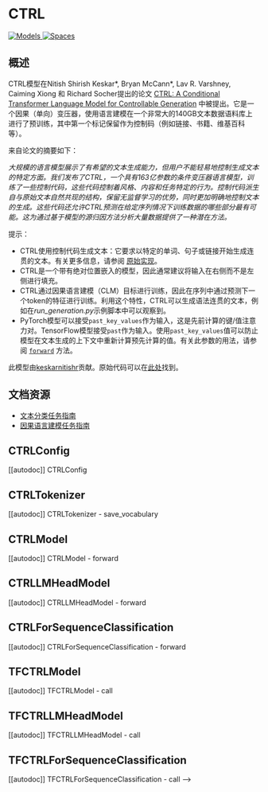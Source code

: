 <!--
版权所有2020年HuggingFace团队。保留所有权利。

根据Apache License, Version 2.0 （“许可证”）获得许可; 你除非符合该许可证，否则不得使用此文件。你可以在

http://www.apache.org/licenses/LICENSE-2.0

获取许可证的副本

除非适用法律要求或书面同意，根据许可证分发的软件是按“原样”分发的，没有任何明示或暗示的保证或条件。有关许可证的详细信息，可以查阅许可证中的特定语言。

⚠️注意，该文件是Markdown格式的，但包含我们的文档生成器的特定语法（类似于MDX），在你的Markdown查看器中可能无法正确显示。

-->

# CTRL

<div class="flex flex-wrap space-x-1">
<a href="https://huggingface.co/models?filter=ctrl">
<img alt="Models" src="https://img.shields.io/badge/All_model_pages-ctrl-blueviolet">
</a>
<a href="https://huggingface.co/spaces/docs-demos/tiny-ctrl">
<img alt="Spaces" src="https://img.shields.io/badge/%F0%9F%A4%97%20Hugging%20Face-Spaces-blue">
</a>
</div>

## 概述

CTRL模型在Nitish Shirish Keskar*, Bryan McCann*, Lav R. Varshney, Caiming Xiong 和 Richard Socher提出的论文 [CTRL: A Conditional Transformer Language Model for Controllable Generation](https://arxiv.org/abs/1909.05858) 中被提出。它是一个因果（单向）变压器，使用语言建模在一个非常大的140GB文本数据语料库上进行了预训练，其中第一个标记保留作为控制码（例如链接、书籍、维基百科等）。

来自论文的摘要如下：

*大规模的语言模型展示了有希望的文本生成能力，但用户不能轻易地控制生成文本的特定方面。我们发布了CTRL，一个具有163亿参数的条件变压器语言模型，训练了一些控制代码，这些代码控制着风格、内容和任务特定的行为。控制代码派生自与原始文本自然共现的结构，保留无监督学习的优势，同时更加明确地控制文本的生成。这些代码还允许CTRL预测在给定序列情况下训练数据的哪些部分最有可能。这为通过基于模型的源归因方法分析大量数据提供了一种潜在方法。*

提示：

- CTRL使用控制代码生成文本：它要求以特定的单词、句子或链接开始生成连贯的文本。有关更多信息，请参阅 [原始实现](https://github.com/salesforce/ctrl)。
- CTRL是一个带有绝对位置嵌入的模型，因此通常建议将输入在右侧而不是左侧进行填充。
- CTRL通过因果语言建模（CLM）目标进行训练，因此在序列中通过预测下一个token的特征进行训练。利用这个特性，CTRL可以生成语法连贯的文本，例如在*run_generation.py*示例脚本中可以观察到。
- PyTorch模型可以接受`past_key_values`作为输入，这是先前计算的键/值注意力对。TensorFlow模型接受`past`作为输入。使用`past_key_values`值可以防止模型在文本生成的上下文中重新计算预先计算的值。有关此参数的用法，请参阅 [`forward`](model_doc/ctrl#transformers.CTRLModel.forward) 方法。

此模型由[keskarnitishr](https://huggingface.co/keskarnitishr)贡献。原始代码可以在[此处](https://github.com/salesforce/ctrl)找到。

## 文档资源

- [文本分类任务指南](../tasks/sequence_classification)
- [因果语言建模任务指南](../tasks/language_modeling)

## CTRLConfig

[[autodoc]] CTRLConfig

## CTRLTokenizer

[[autodoc]] CTRLTokenizer
    - save_vocabulary

## CTRLModel

[[autodoc]] CTRLModel
    - forward

## CTRLLMHeadModel

[[autodoc]] CTRLLMHeadModel
    - forward

## CTRLForSequenceClassification

[[autodoc]] CTRLForSequenceClassification
    - forward

## TFCTRLModel

[[autodoc]] TFCTRLModel
    - call

## TFCTRLLMHeadModel

[[autodoc]] TFCTRLLMHeadModel
    - call

## TFCTRLForSequenceClassification

[[autodoc]] TFCTRLForSequenceClassification
    - call
-->